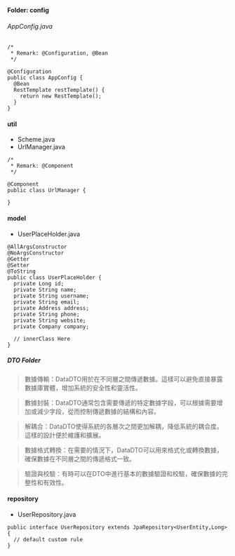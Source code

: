 **Folder: config**
###### AppConfig.java
```
/*
 * Remark: @Configuration, @Bean
 */

@Configuration
public class AppConfig {
  @Bean
  RestTemplate restTemplate() {
    return new RestTemplate();
  }
}
```

#### util 

* Scheme.java
* UrlManager.java
```
/*
 * Remark: @Component
 */
 
@Component
public class UrlManager {

}
```

#### model
* UserPlaceHolder.java 
```
@AllArgsConstructor
@NoArgsConstructor
@Getter
@Setter
@ToString
public class UserPlaceHolder {
  private Long id;
  private String name;
  private String username;
  private String email;
  private Address address;
  private String phone;
  private String website;
  private Company company;

  // innerClass Here
}
```

##### DTO Folder
>數據傳輸：DataDTO用於在不同層之間傳遞數據。這樣可以避免直接暴露數據庫實體，增加系統的安全性和靈活性。

> 數據封裝：DataDTO通常包含需要傳遞的特定數據字段，可以根據需要增加或減少字段，從而控制傳遞數據的結構和內容。

>解耦合：DataDTO使得系統的各層次之間更加解耦，降低系統的耦合度。這樣的設計便於維護和擴展。

>數據格式轉換：在需要的情況下，DataDTO可以用來格式化或轉換數據，確保數據在不同層之間的傳遞格式一致。

> 驗證與校驗：有時可以在DTO中進行基本的數據驗證和校驗，確保數據的完整性和有效性。



#### repository

* UserRepository.java
```
public interface UserRepository extends JpaRepository<UserEntity,Long> {
  // default custom rule
}
```